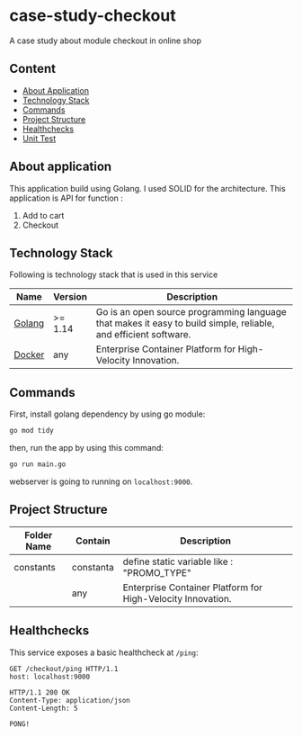 # case-study-checkout
A case study about module checkout in online shop

## Content

- [About Application](#about-application)
- [Technology Stack](#technology-stack)
- [Commands](#commands)
- [Project Structure](#project-structure)
- [Healthchecks](#healthchecks)
- [Unit Test](#unittest)

## About application
This application build using Golang. I used SOLID for the architecture. This application is API for function :
1. Add to cart
2. Checkout

## Technology Stack

Following is technology stack that is used in this service

| Name | Version | Description |
|------|---------|-------------|
| [Golang](https://golang.org/) | >= 1.14 | Go is an open source programming language that makes it easy to build simple, reliable, and efficient software. |
| [Docker](https://www.docker.com/) | any | Enterprise Container Platform for High-Velocity Innovation. |


## Commands


First, install golang dependency by using go module:

```bash
go mod tidy
```

then, run the app by using this command:

```bash
go run main.go
```

webserver is going to running on `localhost:9000`.

## Project Structure
| Folder Name | Contain | Description |
|------|---------|-------------|
| constants |constanta| define static variable like : "PROMO_TYPE" |
|  | any | Enterprise Container Platform for High-Velocity Innovation. |


## Healthchecks

This service exposes a basic healthcheck at `/ping`:

```
GET /checkout/ping HTTP/1.1
host: localhost:9000

HTTP/1.1 200 OK
Content-Type: application/json
Content-Length: 5

PONG!
```